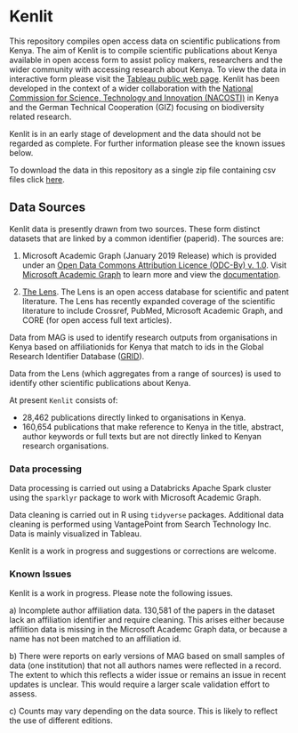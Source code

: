 # Kenlit

This repository compiles open access data on scientific publications from Kenya. The aim of Kenlit is to compile scientific publications about Kenya available in open access form to assist policy makers, researchers and the wider community with accessing research about Kenya. To view the data in interactive form please visit the [Tableau public web page](https://public.tableau.com/profile/poldham#!/vizhome/kenya_mag/KenyaOverview?publish=yes). Kenlit has been developed in the context of a wider collaboration with the [National Commission for Science, Technology and Innovation (NACOSTI)](https://www.nacosti.go.ke/) in Kenya and the German Technical Cooperation (GIZ) focusing on biodiversity related research.

Kenlit is in an early stage of development and the data should not be regarded as complete. For further information please see the known issues below.

To download the data in this repository as a single zip file containing csv files click [here]().

## Data Sources

Kenlit data is presently drawn from two sources. These form distinct datasets that are linked by a common identifier (paperid). The sources are:

1. Microsoft Academic Graph (January 2019 Release) which is provided under an [Open Data Commons Attribution Licence (ODC-By) v. 1.0](https://opendatacommons.org/licenses/by/1.0/). Visit [Microsoft Academic Graph](https://www.microsoft.com/en-us/research/project/microsoft-academic-graph/) to learn more and view the [documentation](https://docs.microsoft.com/en-us/academic-services/graph/).

2. [The Lens](https://www.lens.org/). The Lens is an open access database for scientific and patent literature. The Lens has recently expanded coverage of the scientific literature to include Crossref, PubMed, Microsoft Academic Graph, and CORE (for open access full text articles).

Data from MAG is used to identify research outputs from organisations in Kenya based on affiliationids for Kenya that match to ids in the Global Research Identifier Database ([GRID](https://www.grid.ac/downloads)). 

Data from the Lens (which aggregates from a range of sources) is used to identify other scientific publications about Kenya. 

At present `Kenlit` consists of: 

- 28,462 publications directly linked to organisations in Kenya.
- 160,654 publications that make reference to Kenya in the title, abstract, author keywords or full texts but are not directly linked to Kenyan research organisations. 

### Data processing

Data processing is carried out using a Databricks Apache Spark cluster using the `sparklyr` package to work with Microsoft Academic Graph. 

Data cleaning is carried out in R using `tidyverse` packages. Additional data cleaning is performed using VantagePoint from Search Technology Inc. Data is mainly visualized in Tableau. 

Kenlit is a work in progress and suggestions or corrections are welcome.

### Known Issues

Kenlit is a work in progress. Please note the following issues. 

a) Incomplete author affiliation data. 130,581 of the papers in the dataset lack an affiliation identifier and require cleaning. This arises either because affilition data is missing in the Microsoft Academc Graph data, or because a name has not been matched to an affiliation id. 

b) There were reports on early versions of MAG based on small samples of data (one institution) that not all authors names were reflected in a record. The extent to which this reflects a wider issue or remains an issue in recent updates is unclear. This would require a larger scale validation effort to assess.

c) Counts may vary depending on the data source. This is likely to reflect the use of different editions. 

